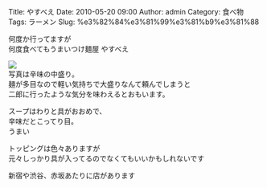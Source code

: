 Title: やすべえ
Date: 2010-05-20 09:00
Author: admin
Category: 食べ物
Tags: ラーメン
Slug: %e3%82%84%e3%81%99%e3%81%b9%e3%81%88

何度か行ってますが  
何度食べてもうまいつけ麺屋 やすべえ

[![](http://farm4.static.flickr.com/3328/4614752141_6cfa26bd43_m.jpg)](http://www.flickr.com/photos/46200029@N06/4614752141/)  
写真は辛味の中盛り。  
麺が多目なので軽い気持ちで大盛りなんて頼んでしまうと  
二郎に行ったような気分を味わえるとおもいます。

スープはわりと具がおおめで、  
辛味だとこってり目。  
うまい

トッピングは色々ありますが  
元々しっかり具が入ってるのでなくてもいいかもしれないです

新宿や渋谷、赤坂あたりに店があります
